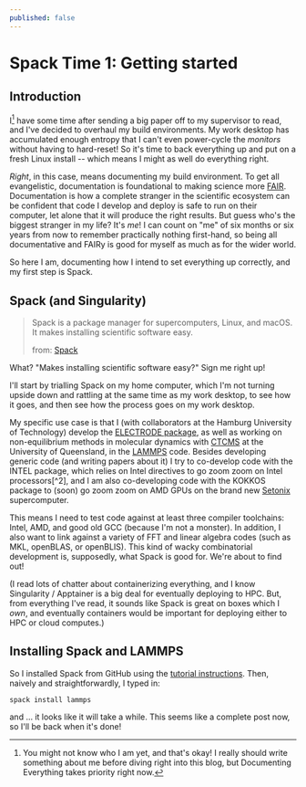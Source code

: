 ```yaml
---
published: false
---
```

# Spack Time 1: Getting started

## Introduction


I[^1] have some time after sending a big paper off to my supervisor to read, and I've decided to overhaul my build environments. My work desktop has accumulated enough entropy that I can't even power-cycle the *monitors* without having to hard-reset! So it's time to back everything up and put on a fresh Linux install -- which means I might as well do everything right.

*Right*, in this case, means documenting my build environment. To get all evangelistic, documentation is foundational to making science more [FAIR](https://www.go-fair.org/fair-principles/). Documentation is how a complete stranger in the scientific ecosystem can be confident that code I develop and deploy is safe to run on their computer, let alone that it will produce the right results. But guess who's the biggest stranger in my life? It's *me*! I can count on "me" of six months or six years from now to remember practically nothing first-hand, so being all documentative and FAIRy is good for myself as much as for the wider world.

So here I am, documenting how I intend to set everything up correctly, and my first step is Spack.

## Spack (and Singularity)

> Spack is a package manager for supercomputers, Linux, and macOS. It makes installing scientific software easy.
>
> from: [Spack](https://spack.io/)

What? "Makes installing scientific software easy?" Sign me right up!

I'll start by trialling Spack on my home computer, which I'm not turning upside down and rattling at the same time as my work desktop, to see how it goes, and then see how the process goes on my work desktop.

My specific use case is that I (with collaborators at the Hamburg University of Technology) develop the [ELECTRODE package](https://aip.scitation.org/doi/10.1063/5.0099239), as well as working on non-equilibrium methods in molecular dynamics with [CTCMS](https://ctcms-uq.github.io/) at the University of Queensland, in the [LAMMPS](https://www.lammps.org/) code. Besides developing generic code (and writing papers about it) I try to co-develop code with the INTEL package, which relies on Intel directives to go zoom zoom on Intel processors[^2], and I am also co-developing code with the KOKKOS package to (soon) go zoom zoom on AMD GPUs on the brand new [Setonix](https://pawsey.org.au/systems/setonix/) supercomputer.

This means I need to test code against at least three compiler toolchains: Intel, AMD, and good old GCC (because I'm not a monster). In addition, I also want to link against a variety of FFT and linear algebra codes (such as MKL, openBLAS, or openBLIS). This kind of wacky combinatorial development is, supposedly, what Spack is good for. We're about to find out!

(I read lots of chatter about containerizing everything, and I know Singularity / Apptainer is a big deal for eventually deploying to HPC. But, from everything I've read, it sounds like Spack is great on boxes which I *own*, and eventually containers would be important for deploying either to HPC or cloud computes.)

## Installing Spack and LAMMPS

So I installed Spack from GitHub using the [tutorial instructions](https://spack-tutorial.readthedocs.io/en/latest/tutorial_basics.html). Then, naively and straightforwardly, I typed in:

`spack install lammps`

and ... it looks like it will take a while. This seems like a complete post now, so I'll be back when it's done!

[^1]: You might not know who I am yet, and that's okay! I really should write something about me before diving right into this blog, but Documenting Everything takes priority right now.
